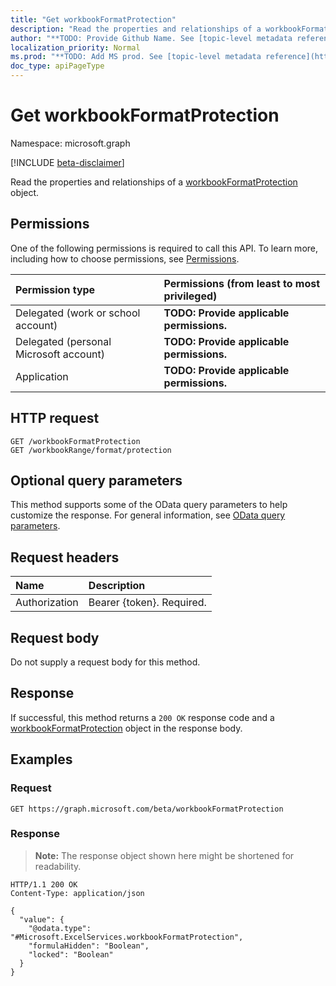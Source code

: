 ```yaml
---
title: "Get workbookFormatProtection"
description: "Read the properties and relationships of a workbookFormatProtection object."
author: "**TODO: Provide Github Name. See [topic-level metadata reference](https://msgo.azurewebsites.net/add/document/guidelines/metadata.html#topic-level-metadata)**"
localization_priority: Normal
ms.prod: "**TODO: Add MS prod. See [topic-level metadata reference](https://msgo.azurewebsites.net/add/document/guidelines/metadata.html#topic-level-metadata)**"
doc_type: apiPageType
---
```


# Get workbookFormatProtection
Namespace: microsoft.graph

[!INCLUDE [beta-disclaimer](../../includes/beta-disclaimer.md)]

Read the properties and relationships of a [workbookFormatProtection](../resources/workbookformatprotection.md) object.

## Permissions
One of the following permissions is required to call this API. To learn more, including how to choose permissions, see [Permissions](/graph/permissions-reference).

|Permission type|Permissions (from least to most privileged)|
|:---|:---|
|Delegated (work or school account)|**TODO: Provide applicable permissions.**|
|Delegated (personal Microsoft account)|**TODO: Provide applicable permissions.**|
|Application|**TODO: Provide applicable permissions.**|

## HTTP request

<!-- {
  "blockType": "ignored"
}
-->
``` http
GET /workbookFormatProtection
GET /workbookRange/format/protection
```

## Optional query parameters
This method supports some of the OData query parameters to help customize the response. For general information, see [OData query parameters](/graph/query-parameters).

## Request headers
|Name|Description|
|:---|:---|
|Authorization|Bearer {token}. Required.|

## Request body
Do not supply a request body for this method.

## Response

If successful, this method returns a `200 OK` response code and a [workbookFormatProtection](../resources/workbookformatprotection.md) object in the response body.

## Examples

### Request
<!-- {
  "blockType": "request",
  "name": "get_workbookformatprotection"
}
-->
``` http
GET https://graph.microsoft.com/beta/workbookFormatProtection
```


### Response
>**Note:** The response object shown here might be shortened for readability.
<!-- {
  "blockType": "response",
  "truncated": true,
  "@odata.type": "Microsoft.ExcelServices.workbookFormatProtection"
}
-->
``` http
HTTP/1.1 200 OK
Content-Type: application/json

{
  "value": {
    "@odata.type": "#Microsoft.ExcelServices.workbookFormatProtection",
    "formulaHidden": "Boolean",
    "locked": "Boolean"
  }
}
```

